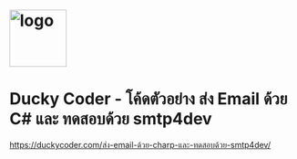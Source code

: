 # <img src='https://duckycoder.com/wp-content/uploads/2022/05/cropped-Group-18.png' width="100" alt='logo'/>

# Ducky Coder - โค้ดตัวอย่าง ส่ง Email ด้วย C#  และ ทดสอบด้วย smtp4dev

https://duckycoder.com/ส่ง-email-ด้วย-charp-และ-ทดสอบด้วย-smtp4dev/
